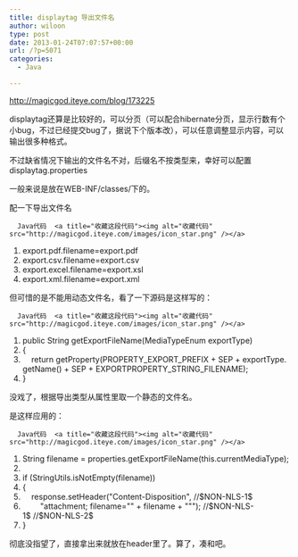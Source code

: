 ```yaml
---
title: displaytag 导出文件名
author: wiloon
type: post
date: 2013-01-24T07:07:57+00:00
url: /?p=5071
categories:
  - Java

---
```

http://magicgod.iteye.com/blog/173225

displaytag还算是比较好的，可以分页（可以配合hibernate分页，显示行数有个小bug，不过已经提交bug了，据说下个版本改），可以任意调整显示内容，可以输出很多种格式。

不过缺省情况下输出的文件名不对，后缀名不按类型来，幸好可以配置displaytag.properties

一般来说是放在WEB-INF/classes/下的。

配一下导出文件名

<div id="">
  
    
      Java代码  <a title="收藏这段代码"><img alt="收藏代码" src="http://magicgod.iteye.com/images/icon_star.png" /></a>
    
  
  
  <ol start="1">
    <li>
      export.pdf.filename=export.pdf
    </li>
    <li>
      export.csv.filename=export.csv
    </li>
    <li>
      export.excel.filename=export.xsl
    </li>
    <li>
      export.xml.filename=export.xml
    </li>
  </ol>

但可惜的是不能用动态文件名，看了一下源码是这样写的：

<div id="">
  
    
      Java代码  <a title="收藏这段代码"><img alt="收藏代码" src="http://magicgod.iteye.com/images/icon_star.png" /></a>
    
  
  
  <ol start="1">
    <li>
      public String getExportFileName(MediaTypeEnum exportType)
    </li>
    <li>
      {
    </li>
    <li>
          return getProperty(PROPERTY_EXPORT_PREFIX + SEP + exportType.getName() + SEP + EXPORTPROPERTY_STRING_FILENAME);
    </li>
    <li>
      }
    </li>
  </ol>

没戏了，根据导出类型从属性里取一个静态的文件名。

是这样应用的：

<div id="">
  
    
      Java代码  <a title="收藏这段代码"><img alt="收藏代码" src="http://magicgod.iteye.com/images/icon_star.png" /></a>
    
  
  
  <ol start="1">
    <li>
      String filename = properties.getExportFileName(this.currentMediaType);
    </li>
    <li>
    </li>
    <li>
      if (StringUtils.isNotEmpty(filename))
    </li>
    <li>
      {
    </li>
    <li>
          response.setHeader("Content-Disposition", //$NON-NLS-1$
    </li>
    <li>
              "attachment; filename="" + filename + """); //$NON-NLS-1$ //$NON-NLS-2$
    </li>
    <li>
      }
    </li>
  </ol>

彻底没指望了，直接拿出来就放在header里了。算了，凑和吧。